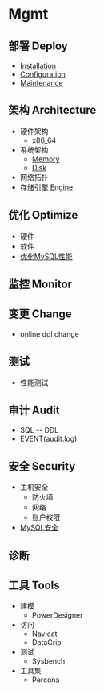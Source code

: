 # Mgmt

## 部署 Deploy

- [Installation](Installation/Readme.md)
- [Configuration](Configuration/Readme.md)
- [Maintenance](Maintenance/Readme.md)

## 架构 Architecture

- 硬件架构
  - x86_64
- 系统架构
  - [Memory](Architecture/Memory.md)
  - [Disk](Architecture/Disk.md)
- 网络拓扑
- [存储引擎 Engine](Engines/Readme.md)


##  优化 Optimize

- 硬件
- 软件
- [优化MySQL性能](Optimize/Readme.md)

## 监控 Monitor

## 变更 Change

- online ddl change


## 测试

- 性能测试

## 审计 Audit

- SQL -- DDL
- EVENT(audit.log)

## 安全 Security

- 主机安全
  - 防火墙
  - 网络
  - 账户权限
- [MySQL安全](Security/Readme.md)

## 诊断


## 工具 Tools

- 建模
  - PowerDesigner
- 访问
  - Navicat
  - DataGrip
- 测试
  - Sysbench
- 工具集
  - Percona
